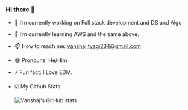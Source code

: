 ### Hi there 👋

<!--
**vanshajtyagi/vanshajtyagi** is a ✨ _special_ ✨ repository because its `README.md` (this file) appears on your GitHub profile.

Here are some ideas to get you started:
-->
- 🔭 I’m currently working on Full stack development and DS and Algo
- 🌱 I’m currently learning AWS and the same above.
- 📫 How to reach me: vanshaj.tyagi234@gmail.com
- 😄 Pronouns: He/Him
- ⚡ Fun fact: I Love EDM.
- ☑️ My Github Stats



     ![Vanshaj's GitHub stats](https://github-readme-stats.vercel.app/api?username=vanshajtyagi&show_icons=true&theme=radical)

<!--

- 👯 I’m looking to collaborate on ...
- 🤔 I’m looking for help with ...
- 💬 Ask me about ...
-  -->
